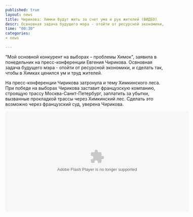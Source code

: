 ```yaml
---
published: true
layout: news
title: Чирикова: Химки будут жить за счет ума и рук жителей (ВИДЕО)
descr: Освновная задача будущего мэра - отойти от ресурсной экономики, и сделать так, чтобы в Химках ценился ум и труд жителей.
time: "00:30"
categories:
- news

---
```


"Мой основной конкурент на выборах – проблемы Химок", заявила в понедельник на пресс-конференции Евгения Чирикова. Освновная задача будущего мэра - отойти от ресурсной экономики, и сделать так, чтобы в Химках ценился ум и труд жителей. 

На пресс-конференции Чирикова затронула и тему Химкинского леса. При победе на выборах Чирикова заставит французскую компанию, строящую трассу Москва-Санкт-Петербург, заплатить за убытки, вызванные прокладкой трассы через Химкинский лес. Сделать это возможно через французский суд, уверена Чирикова.

<object id="BridgeMovie1" width="580" height="320" codebase="http://download.macromedia.com/pub/shockwave/cabs/flash/swflash.cab#version=9,0,0,0" classid="clsid:D27CDB6E-AE6D-11cf-96B8-444553540000"><param value="http://www.mk.ru/js/jw_player.swf" name="movie"><param name="bgcolor" value="#ffffff" /><param value="high" name="quality"><param value="transparent" name="wmode"><param value="screencolor=000000&file=http://tv.mk.ru/upload/video_mk/7f/a2/15/3842.flv&plugins=http://content.videoclick.ru/JWPlayerVideoClickPlugin.swf&JWPlayerVideoClickPlugin.pid=2599" name="flashvars"><param value="always" name="allowscriptaccess"><param value="true" name="allowfullscreen"><embed name="BridgeMovie1" width="580" height="320" flashvars="screencolor=000000&file=http://tv.mk.ru/upload/video_mk/7f/a2/15/3842.flv&plugins=http://content.videoclick.ru/JWPlayerVideoClickPlugin.swf&JWPlayerVideoClickPlugin.pid=2599" wmode="transparent" menu="true" allowfullscreen="true" allowscriptaccess="always" type="application/x-shockwave-flash" src="http://www.mk.ru/js/jw_player.swf"></object>